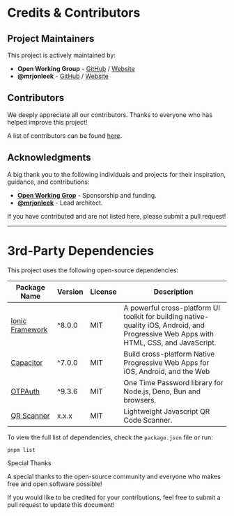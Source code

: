 # Credits & Contributors

## Project Maintainers

This project is actively maintained by:

- **Open Working Group** - [GitHub](https://github.com/OpenWorkingGroup) / [Website](https://openworkinggroup.org)
- **@mrjonleek** - [GitHub](https://github.com/mrjonleek) / [Website](https://mrjonleek.com)

## Contributors

We deeply appreciate all our contributors. Thanks to everyone who has helped improve this project!

A list of contributors can be found [here](https://github.com/OpenWorkingGroup/open-authenticator/graphs/contributors).

## Acknowledgments

A big thank you to the following individuals and projects for their inspiration, guidance, and contributions:

- **[Open Working Grop](https://openworkinggroup.org)** - Sponsorship and funding.
- **[@mrjonleek](https://mrjonleek.com)** - Lead architect.

If you have contributed and are not listed here, please submit a pull request!

---

# 3rd-Party Dependencies

This project uses the following open-source dependencies:

| Package Name                                                     | Version | License | Description                                                                                                                             |
| ---------------------------------------------------------------- | ------- | ------- | --------------------------------------------------------------------------------------------------------------------------------------- |
| [Ionic Framework](https://github.com/ionic-team/ionic-framework) | ^8.0.0  | MIT     | A powerful cross-platform UI toolkit for building native-quality iOS, Android, and Progressive Web Apps with HTML, CSS, and JavaScript. |
| [Capacitor](https://github.com/ionic-team/capacitor)             | ^7.0.0  | MIT     | Build cross-platform Native Progressive Web Apps for iOS, Android, and the Web                                                          |
| [OTPAuth](https://github.com/hectorm/otpauth)                    | ^9.3.6  | MIT     | One Time Password library for Node.js, Deno, Bun and browsers.                                                                          |
| [QR Scanner](https://github.com/nimiq/qr-scanner)                | x.x.x   | MIT     | Lightweight Javascript QR Code Scanner.                                                                                                 |

To view the full list of dependencies, check the `package.json` file or run:

```sh
pnpm list
```

Special Thanks

A special thanks to the open-source community and everyone who makes free and open software possible!

If you would like to be credited for your contributions, feel free to submit a pull request to update this document!
